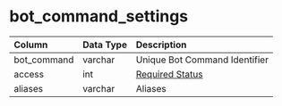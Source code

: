 # bot\_command\_settings

| Column | Data Type | Description |
| :--- | :--- | :--- |
| bot\_command | varchar | Unique Bot Command Identifier |
| access | int | [Required Status](https://github.com/EQEmu/docs-db-schema/tree/e0eb157dbf5563b03c0faf391abc87ec69239f4a/docs/schema/categories/admin/account.md) |
| aliases | varchar | Aliases |

